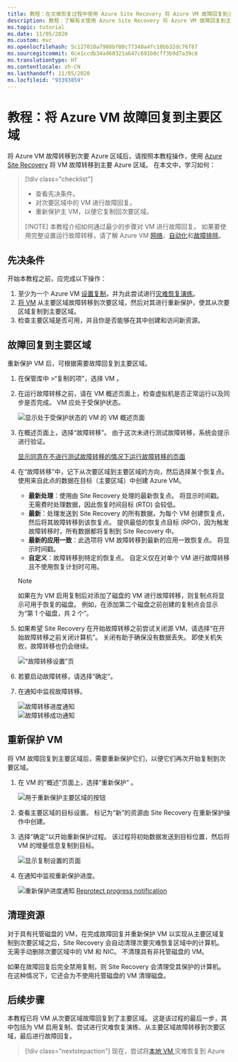 ```yaml
---
title: 教程：在灾难恢复过程中使用 Azure Site Recovery 将 Azure VM 故障回复到主要区域。
description: 教程：了解有关使用 Azure Site Recovery 将 Azure VM 故障回复到主要区域的信息。
ms.topic: tutorial
ms.date: 11/05/2020
ms.custom: mvc
ms.openlocfilehash: 5c127010a7988bf08c77340a4fc10bb32dc76f87
ms.sourcegitcommit: 0ce1ccdb34ad60321a647c691b0cff3b9d7a39c8
ms.translationtype: HT
ms.contentlocale: zh-CN
ms.lasthandoff: 11/05/2020
ms.locfileid: "93393859"
---
```

# <a name="tutorial-fail-back-azure-vm-to-the-primary-region"></a>教程：将 Azure VM 故障回复到主要区域

将 Azure VM 故障转移到次要 Azure 区域后，请按照本教程操作，使用 [Azure Site Recovery](site-recovery-overview.md) 将 VM 故障转移到主要 Azure 区域。  在本文中，学习如何：

> [!div class="checklist"]
> 
> * 查看先决条件。
> * 对次要区域中的 VM 进行故障回复。
> * 重新保护主 VM，以便它复制回次要区域。
> 
> [!NOTE]
> 本教程介绍如何通过最少的步骤对 VM 进行故障回复。 如果要使用完整设置运行故障转移，请了解 Azure VM [网络](azure-to-azure-about-networking.md)、[自动化](azure-to-azure-powershell.md)和[故障排除](azure-to-azure-troubleshoot-errors.md)。



## <a name="prerequisites"></a>先决条件

开始本教程之前，应完成以下操作：

1. 至少为一个 Azure VM [设置复制](azure-to-azure-tutorial-enable-replication.md)，并为此尝试进行[灾难恢复演练](azure-to-azure-tutorial-dr-drill.md)。
2. [将 VM](azure-to-azure-tutorial-failover-failback.md) 从主要区域故障转移到次要区域，然后对其进行重新保护，使其从次要区域复制到主要区域。 
3. 检查主要区域是否可用，并且你是否能够在其中创建和访问新资源。

## <a name="fail-back-to-the-primary-region"></a>故障回复到主要区域

重新保护 VM 后，可根据需要故障回复到主要区域。

1. 在保管库中 >“复制的项”，选择 VM  。

2. 在运行故障转移之前，请在 VM 概述页面上，检查虚拟机是否正常运行以及同步是否完成。 VM 应处于受保护状态。

    ![显示处于受保护状态的 VM 的 VM 概述页面](./media/azure-to-azure-tutorial-failback/protected-state.png)

3. 在概述页面上，选择“故障转移”。 由于这次未进行测试故障转移，系统会提示进行验证。

    [显示同意在不进行测试故障转移的情况下运行故障转移的页面](./media/azure-to-azure-tutorial-failback/no-test.png)

4. 在“故障转移”中，记下从次要区域到主要区域的方向，然后选择某个恢复点。 使用来自此点的数据在目标（主要区域）中创建 Azure VM。
   - **最新处理**：使用由 Site Recovery 处理的最新恢复点。 将显示时间戳。 无需费时处理数据，因此恢复时间目标 (RTO) 会较低。
   -  **最新**：处理发送到 Site Recovery 的所有数据，为每个 VM 创建恢复点，然后将其故障转移到该恢复点。 提供最低的恢复点目标 (RPO)，因为触发故障转移时，所有数据都将复制到 Site Recovery 中。
   - **最新的应用一致**：此选项将 VM 故障转移到最新的应用一致恢复点。 将显示时间戳。
   - **自定义**：故障转移到特定的恢复点。 自定义仅在对单个 VM 进行故障转移且不使用恢复计划时可用。

    > [!NOTE]
    > 如果在为 VM 启用复制后对添加了磁盘的 VM 进行故障转移，则复制点将显示可用于恢复的磁盘。 例如，在添加第二个磁盘之前创建的复制点会显示为“第 1 个磁盘，共 2 个”。

4. 如果希望 Site Recovery 在开始故障转移之前尝试关闭源 VM，请选择“在开始故障转移之前关闭计算机”。 关闭有助于确保没有数据丢失。 即使关机失败，故障转移也仍会继续。 

    ![“故障转移设置”页](./media/azure-to-azure-tutorial-failback/failover.png)    

3. 若要启动故障转移，请选择“确定”。
4. 在通知中监视故障转移。

    ![故障转移进度通知](./media/azure-to-azure-tutorial-failback/notification-progress.png)  
    ![故障转移成功通知](./media/azure-to-azure-tutorial-failback/notification-success.png)   

## <a name="reprotect-vms"></a>重新保护 VM

将 VM 故障回复到主要区域后，需要重新保护它们，以便它们再次开始复制到次要区域。

1. 在 VM 的“概述”页面上，选择“重新保护” 。

    ![用于重新保护主要区域的按钮](./media/azure-to-azure-tutorial-failback/reprotect.png)  

2. 查看主要区域的目标设置。 标记为“新”的资源由 Site Recovery 在重新保护操作中创建。
3. 选择“确定”以开始重新保护过程。 该过程将初始数据发送到目标位置，然后将 VM 的增量信息复制到目标。

     ![显示复制设置的页面](./media/azure-to-azure-tutorial-failback/replication-settings.png) 

4. 在通知中监视重新保护进度。 

    ![重新保护进度通知](./media/azure-to-azure-tutorial-failback/notification-reprotect-start.png) [Reprotect progress notification](./media/azure-to-azure-tutorial-failback/notification-reprotect-finish.png)
    
  

## <a name="clean-up-resources"></a>清理资源

对于具有托管磁盘的 VM，在完成故障回复并重新保护 VM 以实现从主要区域复制到次要区域之后，Site Recovery 会自动清理次要灾难恢复区域中的计算机。 无需手动删除次要区域中的 VM 和 NIC。 不清理具有非托管磁盘的 VM。

如果在故障回复后完全禁用复制，则 Site Recovery 会清理受其保护的计算机。 在这种情况下，它还会为不使用托管磁盘的 VM 清理磁盘。 
 
## <a name="next-steps"></a>后续步骤

本教程已将 VM 从次要区域故障回复到了主要区域。 这是该过程的最后一步，其中包括为 VM 启用复制、尝试进行灾难恢复演练、从主要区域故障转移到次要区域，最后进行故障回复。

> [!div class="nextstepaction"]
> 现在，尝试将[本地 VM ](vmware-azure-tutorial-prepare-on-premises.md) 灾难恢复到 Azure

